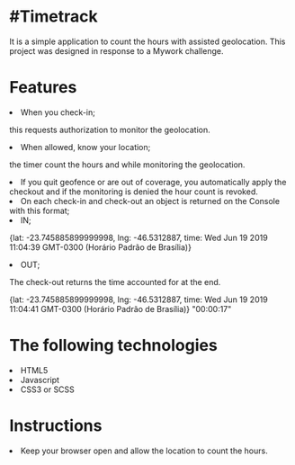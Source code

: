 <h1>#Timetrack</h1>
<p>
It is a simple application to count the hours with assisted geolocation. This project was designed in response to a Mywork challenge.
</p>

<h1>Features</h1>

<li>When you check-in;</li> 
 <p> this requests authorization to monitor the geolocation.</p>

<li>When allowed, know your location;</li>
<p>the timer count the hours and while monitoring the geolocation.</li>

<li>If you quit geofence or are out of coverage, you automatically apply the checkout and if the monitoring is denied the hour count is revoked.</li>

<li>On each check-in and check-out an object is returned on the Console with this format;</li>

<li>IN;</li>
<p></p>
<p>{lat: -23.745885899999998, lng: -46.5312887, time: Wed Jun 19 2019 11:04:39 GMT-0300 (Horário Padrão de Brasília)}</p>
<p></p>
<li>OUT;</li>
<p>The check-out returns the time accounted for at the end.<p>
<p></p>
<p>{lat: -23.745885899999998, lng: -46.5312887, time: Wed Jun 19 2019 11:04:41 GMT-0300 (Horário Padrão de Brasília)} "00:00:17"</p>



<h1>The following technologies</h1>

<li>HTML5</li>
<li>Javascript</li>
<li>CSS3 or SCSS</li>

<h1>Instructions</h1>
<li>Keep your browser open and allow the location to count the hours.</li>

